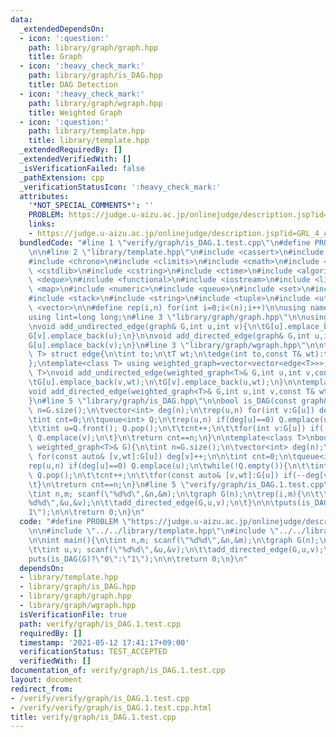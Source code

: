 ```yaml
---
data:
  _extendedDependsOn:
  - icon: ':question:'
    path: library/graph/graph.hpp
    title: Graph
  - icon: ':heavy_check_mark:'
    path: library/graph/is_DAG.hpp
    title: DAG Detection
  - icon: ':heavy_check_mark:'
    path: library/graph/wgraph.hpp
    title: Weighted Graph
  - icon: ':question:'
    path: library/template.hpp
    title: library/template.hpp
  _extendedRequiredBy: []
  _extendedVerifiedWith: []
  _isVerificationFailed: false
  _pathExtension: cpp
  _verificationStatusIcon: ':heavy_check_mark:'
  attributes:
    '*NOT_SPECIAL_COMMENTS*': ''
    PROBLEM: https://judge.u-aizu.ac.jp/onlinejudge/description.jsp?id=GRL_4_A
    links:
    - https://judge.u-aizu.ac.jp/onlinejudge/description.jsp?id=GRL_4_A
  bundledCode: "#line 1 \"verify/graph/is_DAG.1.test.cpp\"\n#define PROBLEM \"https://judge.u-aizu.ac.jp/onlinejudge/description.jsp?id=GRL_4_A\"\
    \n\n#line 2 \"library/template.hpp\"\n#include <cassert>\n#include <cctype>\n\
    #include <chrono>\n#include <climits>\n#include <cmath>\n#include <cstdio>\n#include\
    \ <cstdlib>\n#include <cstring>\n#include <ctime>\n#include <algorithm>\n#include\
    \ <deque>\n#include <functional>\n#include <iostream>\n#include <limits>\n#include\
    \ <map>\n#include <numeric>\n#include <queue>\n#include <set>\n#include <sstream>\n\
    #include <stack>\n#include <string>\n#include <tuple>\n#include <utility>\n#include\
    \ <vector>\n\n#define rep(i,n) for(int i=0;i<(n);i++)\n\nusing namespace std;\n\
    using lint=long long;\n#line 3 \"library/graph/graph.hpp\"\n\nusing graph=vector<vector<int>>;\n\
    \nvoid add_undirected_edge(graph& G,int u,int v){\n\tG[u].emplace_back(v);\n\t\
    G[v].emplace_back(u);\n}\n\nvoid add_directed_edge(graph& G,int u,int v){\n\t\
    G[u].emplace_back(v);\n}\n#line 3 \"library/graph/wgraph.hpp\"\n\ntemplate<class\
    \ T> struct edge{\n\tint to;\n\tT wt;\n\tedge(int to,const T& wt):to(to),wt(wt){}\n\
    };\ntemplate<class T> using weighted_graph=vector<vector<edge<T>>>;\n\ntemplate<class\
    \ T>\nvoid add_undirected_edge(weighted_graph<T>& G,int u,int v,const T& wt){\n\
    \tG[u].emplace_back(v,wt);\n\tG[v].emplace_back(u,wt);\n}\n\ntemplate<class T>\n\
    void add_directed_edge(weighted_graph<T>& G,int u,int v,const T& wt){\n\tG[u].emplace_back(v,wt);\n\
    }\n#line 5 \"library/graph/is_DAG.hpp\"\n\nbool is_DAG(const graph& G){\n\tint\
    \ n=G.size();\n\tvector<int> deg(n);\n\trep(u,n) for(int v:G[u]) deg[v]++;\n\n\
    \tint cnt=0;\n\tqueue<int> Q;\n\trep(u,n) if(deg[u]==0) Q.emplace(u);\n\twhile(!Q.empty()){\n\
    \t\tint u=Q.front(); Q.pop();\n\t\tcnt++;\n\t\tfor(int v:G[u]) if(--deg[v]==0)\
    \ Q.emplace(v);\n\t}\n\treturn cnt==n;\n}\n\ntemplate<class T>\nbool is_DAG(const\
    \ weighted_graph<T>& G){\n\tint n=G.size();\n\tvector<int> deg(n);\n\trep(u,n)\
    \ for(const auto& [v,wt]:G[u]) deg[v]++;\n\n\tint cnt=0;\n\tqueue<int> Q;\n\t\
    rep(u,n) if(deg[u]==0) Q.emplace(u);\n\twhile(!Q.empty()){\n\t\tint u=Q.front();\
    \ Q.pop();\n\t\tcnt++;\n\t\tfor(const auto& [v,wt]:G[u]) if(--deg[v]==0) Q.emplace(v);\n\
    \t}\n\treturn cnt==n;\n}\n#line 5 \"verify/graph/is_DAG.1.test.cpp\"\n\nint main(){\n\
    \tint n,m; scanf(\"%d%d\",&n,&m);\n\tgraph G(n);\n\trep(i,m){\n\t\tint u,v; scanf(\"\
    %d%d\",&u,&v);\n\t\tadd_directed_edge(G,u,v);\n\t}\n\n\tputs(is_DAG(G)?\"0\":\"\
    1\");\n\n\treturn 0;\n}\n"
  code: "#define PROBLEM \"https://judge.u-aizu.ac.jp/onlinejudge/description.jsp?id=GRL_4_A\"\
    \n\n#include \"../../library/template.hpp\"\n#include \"../../library/graph/is_DAG.hpp\"\
    \n\nint main(){\n\tint n,m; scanf(\"%d%d\",&n,&m);\n\tgraph G(n);\n\trep(i,m){\n\
    \t\tint u,v; scanf(\"%d%d\",&u,&v);\n\t\tadd_directed_edge(G,u,v);\n\t}\n\n\t\
    puts(is_DAG(G)?\"0\":\"1\");\n\n\treturn 0;\n}\n"
  dependsOn:
  - library/template.hpp
  - library/graph/is_DAG.hpp
  - library/graph/graph.hpp
  - library/graph/wgraph.hpp
  isVerificationFile: true
  path: verify/graph/is_DAG.1.test.cpp
  requiredBy: []
  timestamp: '2021-05-12 17:41:17+09:00'
  verificationStatus: TEST_ACCEPTED
  verifiedWith: []
documentation_of: verify/graph/is_DAG.1.test.cpp
layout: document
redirect_from:
- /verify/verify/graph/is_DAG.1.test.cpp
- /verify/verify/graph/is_DAG.1.test.cpp.html
title: verify/graph/is_DAG.1.test.cpp
---
```

